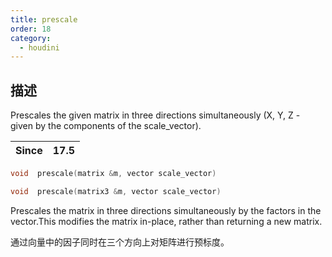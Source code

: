 ```yaml
---
title: prescale
order: 18
category:
  - houdini
---
```

    
## 描述

Prescales the given matrix in three directions simultaneously (X, Y, Z -  
given by the components of the scale_vector).

| Since | 17.5 |
| ----- | ---- |

```c
void  prescale(matrix &m, vector scale_vector)
```

```c
void  prescale(matrix3 &m, vector scale_vector)
```

Prescales the matrix in three directions simultaneously by the factors in the
vector.This modifies the matrix in-place, rather than returning a new matrix.

通过向量中的因子同时在三个方向上对矩阵进行预标度。
